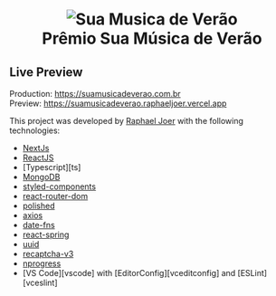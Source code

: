 <h1 align="center">
    <img alt="Sua Musica de Verão" style="max-width:800px;" src="https://suamusicadeverao.vercel.app/images/presentation.gif" />
    <br>
    Prêmio Sua Música de Verão
</h1>

## Live Preview
Production: https://suamusicadeverao.com.br
<br/>
Preview: https://suamusicadeverao.raphaeljoer.vercel.app

This project was developed by [Raphael Joer](https://www.linkedin.com/in/raphaeljoer/) with the following technologies:

- [NextJs](https://nextjs.org/)
- [ReactJS](https://reactjs.org/)
- [Typescript][ts]
- [MongoDB](https://www.mongodb.com/2)
- [styled-components](https://www.styled-components.com/)
- [react-router-dom](https://github.com/ReactTraining/react-router)
- [polished](https://polished.js.org)
- [axios](https://github.com/axios/axios)
- [date-fns](https://date-fns.org/)
- [react-spring](https://www.react-spring.io/)
- [uuid](https://www.uuidgenerator.net/)
- [recaptcha-v3](https://www.google.com/recaptcha/about/)
- [nprogress](https://ricostacruz.com/nprogress/)
- [VS Code][vscode] with [EditorConfig][vceditconfig] and [ESLint][vceslint]

